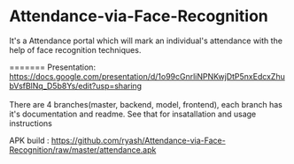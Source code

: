 # Attendance-via-Face-Recognition
It's a Attendance portal which will mark an individual's attendance with the help of face recognition techniques.


=======
Presentation: https://docs.google.com/presentation/d/1o99cGnrliNPNKwjDtP5nxEdcxZhubVsfBlNq_D5b8Ys/edit?usp=sharing<br />
<br />
There are 4 branches(master, backend, model, frontend), each branch has it's documentation and readme. See that for insatallation and usage instructions <br />

APK build : https://github.com/ryash/Attendance-via-Face-Recognition/raw/master/attendance.apk
<br />

